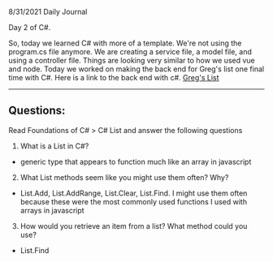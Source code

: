 8/31/2021
Daily Journal

Day 2 of C#. 

So, today we learned C# with more of a template. We're not using the program.cs file anymore. We are creating a service file, a model file, and using a controller file. Things are looking very similar to how we used vue and node. Today we worked on making the back end for Greg's list one final time with C#. Here is a link to the back end with c#. [Greg's List](https://github.com/ChesterJGreen/csharp-gregslist)

---
Questions:
---
Read Foundations of C# > C# List and answer the following questions

1. What is a List in C#?
- generic type that appears to function much like an array in javascript
2. What List methods seem like you might use them often? Why?
- List.Add, List.AddRange, List.Clear, List.Find. I might use them often because these were the most commonly used functions I used with arrays in javascript
3. How would you retrieve an item from a list? What method could you use?
- List.Find

